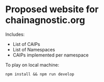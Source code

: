 # Proposed website for chainagnostic.org

Includes:
- List of CAIPs
- List of Namespaces
- CAIPs implemented per namespace

To play on local machine:
```shell
npm install && npm run develop
```
